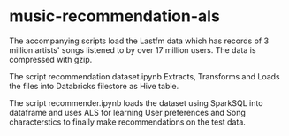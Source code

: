 # music-recommendation-als

The accompanying scripts load the Lastfm data which has records of 3 million artists' songs listened to by over 17 million users.
The data is compressed with gzip.

The script recommendation dataset.ipynb Extracts, Transforms and Loads the files into Databricks filestore as Hive table.

The script recommender.ipynb loads the dataset using SparkSQL into dataframe and uses ALS for learning User preferences and Song characterstics to finally make recommendations on the test data.
